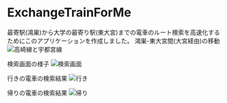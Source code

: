 # ExchangeTrainForMe
最寄駅(鴻巣)から大学の最寄り駅(東大宮)までの電車のルート検索を高速化するためにこのアプリケーションを作成しました。
鴻巣-東大宮間(大宮経由)の移動
![高崎線と宇都宮線](https://github.com/yoyo1025/ExchangeTrainForMe/assets/132190061/00b8a520-93cf-4606-b90f-d6272f1d7499)

検索画面の様子
![検索画面](https://github.com/yoyo1025/ExchangeTrainForMe/assets/132190061/8be87b56-33d0-41b1-941c-180e17d9e62f)

行きの電車の検索結果
![行き](https://github.com/yoyo1025/ExchangeTrainForMe/assets/132190061/776ca670-2f9c-4f77-8945-108324252108)

帰りの電車の検索結果
![帰り](https://github.com/yoyo1025/ExchangeTrainForMe/assets/132190061/bd591e83-a74a-458a-8c35-9d2d5ae4ed8d)

